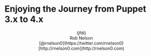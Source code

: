 <!SLIDE center subsection>
# Enjoying the Journey from Puppet 3.x to 4.x
<center>(jfdi)</center>

<!SLIDE center>
<center>Rob Nelson</center>
<center>[@rnelson0](https://twitter.com/rnelson0)</center>
<center>[http://rnelson0.com](http://rnelson0.com)</center>
